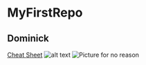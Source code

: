 # MyFirstRepo
## Dominick
[Cheat Sheet](https://www.markdownguide.org/cheat-sheet/)
![alt text](image.jpg)
![Picture for no reason](<img src="https://upload.wikimedia.org/wikipedia/commons/3/35/Yankees_logo.png" alt="File:Yankees logo.png - Wikimedia Commons"/>)
